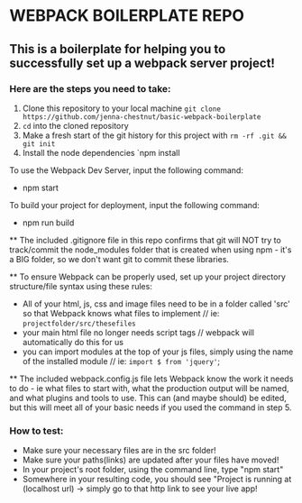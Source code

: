 # WEBPACK BOILERPLATE REPO  

## This is a boilerplate for helping you to successfully set up a webpack server project!  

### Here are the steps you need to take:  

1. Clone this repository to your local machine `git clone https://github.com/jenna-chestnut/basic-webpack-boilerplate`
2. `cd` into the cloned repository
3. Make a fresh start of the git history for this project with `rm -rf .git && git init`
4. Install the node dependencies `npm install  

To use the Webpack Dev Server, input the following command: 
 - npm start  

To build your project for deployment, input the following command: 
 - npm run build  

** The included .gitignore file in this repo confirms that git will NOT try to track/commit the node_modules folder that is created when using npm - it's a BIG folder, so we don't want git to commit these libraries.  

** To ensure Webpack can be properly used, set up your project directory structure/file syntax using these rules:  
 - All of your html, js, css and image files need to be in a folder called 'src' so that Webpack knows what files to implement // ie: `projectfolder/src/thesefiles`  
 - your main html file no longer needs script tags // webpack will automatically do this for us  
 - you can import modules at the top of your js files, simply using the name of the installed module // ie: `import $ from 'jquery'`;  

** The included webpack.config.js file lets Webpack know the work it needs to do - ie what files to start with, what the production output will be named, and what plugins and tools to use. This can (and maybe should) be edited, but this will meet all of your basic needs if you used the command in step 5.

### How to test:    
 - Make sure your necessary files are in the src folder!  
 - Make sure your paths(links) are updated after your files have moved!  
 - In your project's root folder, using the command line, type "npm start"   
 - Somewhere in your resulting code, you should see "Project is running at (localhost url) -> simply go to that http link to see your live app!
